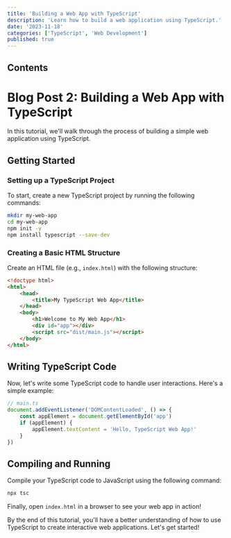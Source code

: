 ```yaml
---
title: 'Building a Web App with TypeScript'
description: 'Learn how to build a web application using TypeScript.'
date: '2023-11-18'
categories: ['TypeScript', 'Web Development']
published: true
---
```


## Contents

# Blog Post 2: Building a Web App with TypeScript

In this tutorial, we'll walk through the process of building a simple web application using TypeScript.

## Getting Started

### Setting up a TypeScript Project

To start, create a new TypeScript project by running the following commands:

```bash
mkdir my-web-app
cd my-web-app
npm init -y
npm install typescript --save-dev
```

### Creating a Basic HTML Structure

Create an HTML file (e.g., `index.html`) with the following structure:

```html
<!doctype html>
<html>
	<head>
		<title>My TypeScript Web App</title>
	</head>
	<body>
		<h1>Welcome to My Web App</h1>
		<div id="app"></div>
		<script src="dist/main.js"></script>
	</body>
</html>
```

## Writing TypeScript Code

Now, let's write some TypeScript code to handle user interactions. Here's a simple example:

```typescript
// main.ts
document.addEventListener('DOMContentLoaded', () => {
	const appElement = document.getElementById('app')
	if (appElement) {
		appElement.textContent = 'Hello, TypeScript Web App!'
	}
})
```

## Compiling and Running

Compile your TypeScript code to JavaScript using the following command:

```bash
npx tsc
```

Finally, open `index.html` in a browser to see your web app in action!

By the end of this tutorial, you'll have a better understanding of how to use TypeScript to create interactive web applications. Let's get started!
